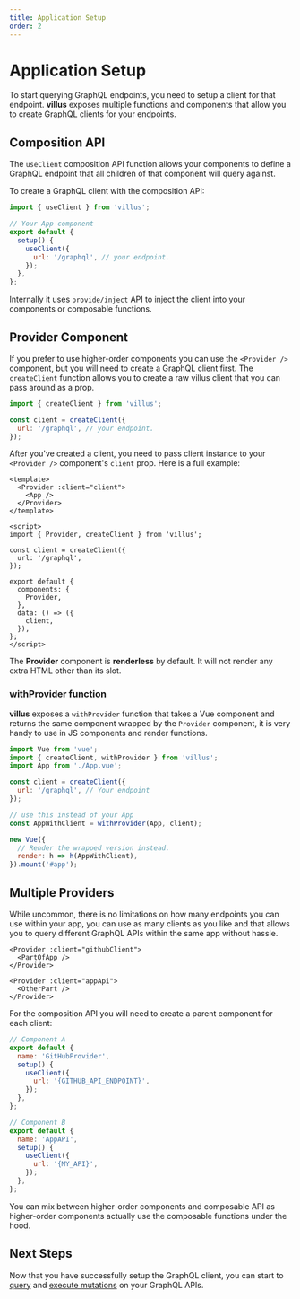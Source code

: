 ```yaml
---
title: Application Setup
order: 2
---
```


# Application Setup

To start querying GraphQL endpoints, you need to setup a client for that endpoint. **villus** exposes multiple functions and components that allow you to create GraphQL clients for your endpoints.

## Composition API

The `useClient` composition API function allows your components to define a GraphQL endpoint that all children of that component will query against.

To create a GraphQL client with the composition API:

```js
import { useClient } from 'villus';

// Your App component
export default {
  setup() {
    useClient({
      url: '/graphql', // your endpoint.
    });
  },
};
```

Internally it uses `provide/inject` API to inject the client into your components or composable functions.

## Provider Component

If you prefer to use higher-order components you can use the `<Provider />` component, but you will need to create a GraphQL client first. The `createClient` function allows you to create a raw villus client that you can pass around as a prop.

```js
import { createClient } from 'villus';

const client = createClient({
  url: '/graphql', // your endpoint.
});
```

After you've created a client, you need to pass client instance to your `<Provider />` component's `client` prop. Here is a full example:

```vue
<template>
  <Provider :client="client">
    <App />
  </Provider>
</template>

<script>
import { Provider, createClient } from 'villus';

const client = createClient({
  url: '/graphql',
});

export default {
  components: {
    Provider,
  },
  data: () => ({
    client,
  }),
};
</script>
```

<doc-tip>

The **Provider** component is **renderless** by default. It will not render any extra HTML other than its slot.

</doc-tip>

### withProvider function

**villus** exposes a `withProvider` function that takes a Vue component and returns the same component wrapped by the `Provider` component, it is very handy to use in JS components and render functions.

```js
import Vue from 'vue';
import { createClient, withProvider } from 'villus';
import App from './App.vue';

const client = createClient({
  url: '/graphql', // Your endpoint
});

// use this instead of your App
const AppWithClient = withProvider(App, client);

new Vue({
  // Render the wrapped version instead.
  render: h => h(AppWithClient),
}).mount('#app');
```

## Multiple Providers

While uncommon, there is no limitations on how many endpoints you can use within your app, you can use as many clients as you like and that allows you to query different GraphQL APIs within the same app without hassle.

```vue
<Provider :client="githubClient">
  <PartOfApp />
</Provider>

<Provider :client="appApi">
  <OtherPart />
</Provider>
```

For the composition API you will need to create a parent component for each client:

```js
// Component A
export default {
  name: 'GitHubProvider',
  setup() {
    useClient({
      url: '{GITHUB_API_ENDPOINT}',
    });
  },
};

// Component B
export default {
  name: 'AppAPI',
  setup() {
    useClient({
      url: '{MY_API}',
    });
  },
};
```

<doc-tip>

You can mix between higher-order components and composable API as higher-order components actually use the composable functions under the hood.

</doc-tip>

## Next Steps

Now that you have successfully setup the GraphQL client, you can start to [query](./queries.md) and [execute mutations](./mutations.md) on your GraphQL APIs.
